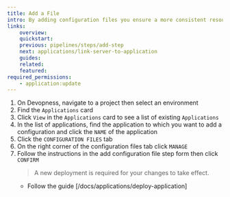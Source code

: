 ```yaml
---
title: Add a File
intro: By adding configuration files you ensure a more consistent resource deployment, as they can contain crucial information and settings for each environment.
links:
    overview:
    quickstart:
    previous: pipelines/steps/add-step
    next: applications/link-server-to-application
    guides:
    related:
    featured:
required_permissions:
    - application:update
---
```


1. On Devopness, navigate to a project then select an environment
1. Find the `Applications` card
1. Click `View` in the `Applications` card to see a list of existing `Applications`
1. In the list of applications, find the application to which you want to add a configuration and click the `NAME` of the application
1. Click the `CONFIGURATION FILES` tab
1. On the right corner of the configuration files tab click `MANAGE`
1. Follow the instructions in the add configuration file step form then click `CONFIRM`
    > A new deployment is required for your changes to take effect.
      - Follow the guide [/docs/applications/deploy-application]
